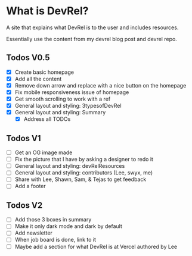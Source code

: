 # What is DevRel?

A site that explains what DevRel is to the user and includes resources.

Essentially use the content from my devrel blog post and devrel repo.

## Todos V0.5

- [x] Create basic homepage
- [x] Add all the content
- [x] Remove down arrow and replace with a nice button on the homepage
- [x] Fix mobile responsiveness issue of homepage
- [x] Get smooth scrolling to work with a ref
- [x] General layout and styling: 3typesofDevRel
- [x] General layout and styling: Summary
  - [x] Address all TODOs

## Todos V1
- [ ] Get an OG image made
- [ ] Fix the picture that I have by asking a designer to redo it
- [ ] General layout and styling: devRelResources
- [ ] General layout and styling: contributors (Lee, swyx, me)
- [ ] Share with Lee, Shawn, Sam, & Tejas to get feedback
- [ ] Add a footer

## Todos V2

- [ ] Add those 3 boxes in summary
- [ ] Make it only dark mode and dark by default
- [ ] Add newsletter
- [ ] When job board is done, link to it
- [ ] Maybe add a section for what DevRel is at Vercel authored by Lee
